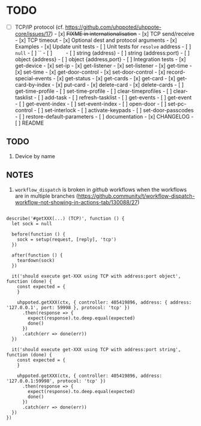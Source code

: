# TODO

- [ ] TCP/IP protocol (cf. https://github.com/uhppoted/uhppote-core/issues/17)
      - [x] ~~FIXME in internationalisation~~
      - [x] TCP send/receive
      - [x] TCP timeout
      - [x] Optional dest and protocol arguments
      - [x] Examples
      - [x] Update unit tests
      - [ ] Unit tests for `resolve` address
            - [ ] `null`
            - [ ] ``
            - [ ] `    `
            - [ ] string (address)
            - [ ] string (address:port)
            - [ ] object {address}
            - [ ] object {address,port}
      - [ ] Integration tests
            - [x] get-device
            - [x] set-ip
            - [x] get-listener
            - [x] set-listener
            - [x] get-time
            - [x] set-time
            - [x] get-door-control
            - [x] set-door-control
            - [x] record-special-events
            - [x] get-status
            - [x] get-cards
            - [x] get-card
            - [x] get-card-by-index
            - [x] put-card
            - [x] delete-card
            - [x] delete-cards
            - [ ] get-time-profile
            - [ ] set-time-profile
            - [ ] clear-timeprofiles
            - [ ] clear-tasklist
            - [ ] add-task
            - [ ] refresh-tasklist
            - [ ] get-events
            - [ ] get-event
            - [ ] get-event-index
            - [ ] set-event-index
            - [ ] open-door
            - [ ] set-pc-control
            - [ ] set-interlock
            - [ ] activate-keypads
            - [ ] set-door-passcodes
            - [ ] restore-default-parameters
      - [ ] documentation
      - [x] CHANGELOG
      - [ ] README

## TODO

1. Device by name

## NOTES

1. `workflow_dispatch` is broken in _github_ workflows when the workflows are in multiple
    branches (https://github.community/t/workflow-dispatch-workflow-not-showing-in-actions-tab/130088/27)




```

describe('#getXXX(...) (TCP)', function () {
  let sock = null

  before(function () {
    sock = setup(request, [reply], 'tcp')
  })

  after(function () {
    teardown(sock)
  })

  it('should execute get-XXX using TCP with address:port object', function (done) {
    const expected = {
    }

    uhppoted.getXXX(ctx, { controller: 405419896, address: { address: '127.0.0.1', port: 59998 }, protocol: 'tcp' })
      .then(response => {
        expect(response).to.deep.equal(expected)
        done()
      })
      .catch(err => done(err))
  })

  it('should execute get-XXX using TCP with address:port string', function (done) {
    const expected = {
    }

    uhppoted.getXXX(ctx, { controller: 405419896, address: '127.0.0.1:59998', protocol: 'tcp' })
      .then(response => {
        expect(response).to.deep.equal(expected)
        done()
      })
      .catch(err => done(err))
  })
})
```